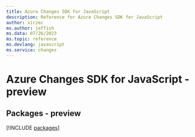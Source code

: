 ```yaml
---
title: Azure Changes SDK for JavaScript
description: Reference for Azure Changes SDK for JavaScript
author: xirzec
ms.author: jeffish
ms.data: 07/26/2023
ms.topic: reference
ms.devlang: javascript
ms.service: changes
---
```

# Azure Changes SDK for JavaScript - preview
## Packages - preview
[!INCLUDE [packages](changes-index.md)]
